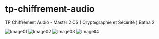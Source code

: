 # tp-chiffrement-audio
TP Chiffrement Audio - Master 2 CS ( Cryptographie et Sécurité ) Batna 2

![Image01](https://github.com/NadhirBoukhenifra/tp-chiffrement-audio/tree/master/Images/01.png?raw=true "Image 01")
![Image02](https://github.com/NadhirBoukhenifra/tp-chiffrement-audio/tree/master/Images/02.png?raw=true "Image 02")
![Image03](https://github.com/NadhirBoukhenifra/tp-chiffrement-audio/tree/master/Images/03.png?raw=true "Image 03")
![Image04](https://github.com/NadhirBoukhenifra/tp-chiffrement-audio/tree/master/Images/04.png?raw=true "Image 04")

